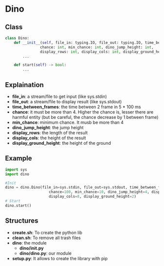 # Dino

## Class

```py
class Dino:
    def __init__(self, file_in: typing.IO, file_out: typing.IO, time_between_frames: int,
                chance: int, min_chance: int, dino_jump_height: int,
                display_rows: int, display_cols: int, display_ground_height: int):
        ...

    def start(self) -> bool:
        ...
```

## Explaination

- **file_in**: a stream/file to get input (like sys.stdin)
- **file_out**: a stream/file to display result (like sys.stdout)
- **time_between_frames**: the time between 2 frame in 5 * 100 ms
- **chance**: it must be more than 4. Higher the chance is, lesser there are harmful entity (but be careful, the chance decrease by 1 between frame)
- **min_chance**: minimum chance. It musb be more than 4
- **dino_jump_height**: the jump height
- **display_rows**: the length of the result
- **display_cols**: the height of the result
- **display_ground_height**: the height of the ground

## Example

```py
import sys
import dino

#Init
dino = dino.Dino(file_in=sys.stdin, file_out=sys.stdout, time_between_frames=5 * 100000000, 
                    chance=100, min_chance=10, dino_jump_height=4, display_rows=25, 
                    display_cols=8, display_ground_height=2)
# Start
dino.start()
```

## Structures

- **create.sh**: To create the python lib
- **clean.sh**: To remove all trash files
- **dino**: the module
    - **dino/__init__.py**
    - **dino/dino.py**: our module
- **setup.py**: It allows to create the library with pip
